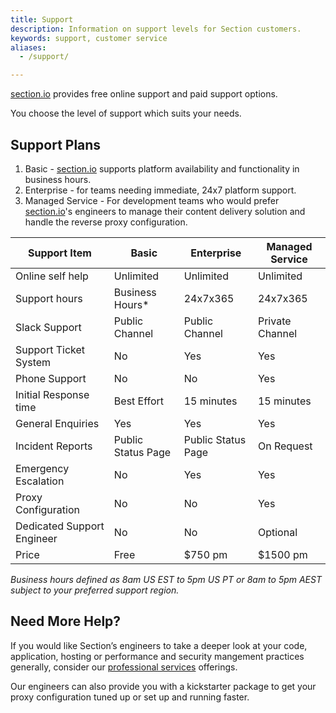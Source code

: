 ```yaml
---
title: Support
description: Information on support levels for Section customers.
keywords: support, customer service
aliases:
  - /support/

---
```


[section.io] provides free online support and paid support options.

You choose the level of support which suits your needs.

## Support Plans

1. Basic - [section.io] supports platform availability and functionality in business hours.
2. Enterprise - for teams needing immediate, 24x7 platform support.
3. Managed Service - For development teams who would prefer [section.io]'s engineers to manage their content delivery solution and handle the reverse proxy configuration.


| Support Item               | Basic              | Enterprise                    | Managed Service    |
|----------------------------|--------------------|------------------------------ |--------------------|
| Online self help           | Unlimited          | Unlimited                     | Unlimited          |
| Support hours              | Business Hours*    | 24x7x365		              | 24x7x365           |
| Slack Support              | Public Channel     | Public Channel                | Private Channel    |
| Support Ticket System      | No                 | Yes                           | Yes                |
| Phone Support              | No                 | No                            | Yes                |
| Initial Response time      | Best Effort        | 15 minutes                    | 15 minutes         |
| General Enquiries          | Yes                | Yes                           | Yes                |
| Incident Reports           | Public Status Page | Public Status Page            | On Request         |
| Emergency Escalation       | No                 | Yes                           | Yes                |
| Proxy Configuration        | No                 | No                            | Yes                |
| Dedicated Support Engineer | No                 | No                            | Optional           |
| Price                      | Free               | $750 pm                       | $1500 pm           |


*Business hours defined as 8am US EST to 5pm US PT or 8am to 5pm AEST subject to your preferred support region.*

## Need More Help?

If you would like Section’s engineers to take a deeper look at your code, application, hosting or performance and security mangement practices generally, consider our [professional services] offerings.

Our engineers can also provide you with a kickstarter package to get your proxy configuration tuned up or set up and running faster.


  [section.io]: /
  [professional services]: /consulting/
  [fully managed service]: /fully-managed-service/
